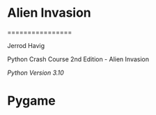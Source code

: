 # Alien Invasion
================

Jerrod Havig

Python Crash Course 2nd Edition - Alien Invasion

*Python Version 3.10*

# Pygame